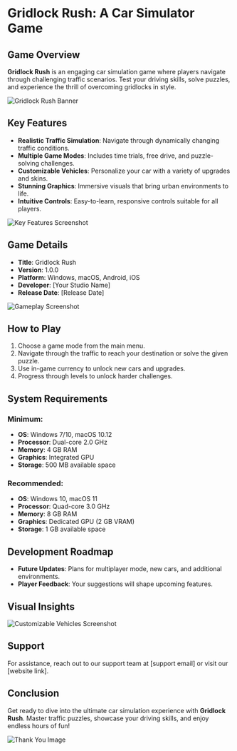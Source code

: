 # Gridlock Rush: A Car Simulator Game

## Game Overview

**Gridlock Rush** is an engaging car simulation game where players navigate through challenging traffic scenarios. Test your driving skills, solve puzzles, and experience the thrill of overcoming gridlocks in style.

![Gridlock Rush Banner](Assets/UI/Symbol_3.jpg)

## Key Features

- **Realistic Traffic Simulation**: Navigate through dynamically changing traffic conditions.
- **Multiple Game Modes**: Includes time trials, free drive, and puzzle-solving challenges.
- **Customizable Vehicles**: Personalize your car with a variety of upgrades and skins.
- **Stunning Graphics**: Immersive visuals that bring urban environments to life.
- **Intuitive Controls**: Easy-to-learn, responsive controls suitable for all players.

![Key Features Screenshot](path/to/features-screenshot.png)

## Game Details

- **Title**: Gridlock Rush
- **Version**: 1.0.0
- **Platform**: Windows, macOS, Android, iOS
- **Developer**: [Your Studio Name]
- **Release Date**: [Release Date]

![Gameplay Screenshot](path/to/gameplay-screenshot.png)

## How to Play

1. Choose a game mode from the main menu.
2. Navigate through the traffic to reach your destination or solve the given puzzle.
3. Use in-game currency to unlock new cars and upgrades.
4. Progress through levels to unlock harder challenges.

## System Requirements

### Minimum:

- **OS**: Windows 7/10, macOS 10.12
- **Processor**: Dual-core 2.0 GHz
- **Memory**: 4 GB RAM
- **Graphics**: Integrated GPU
- **Storage**: 500 MB available space

### Recommended:

- **OS**: Windows 10, macOS 11
- **Processor**: Quad-core 3.0 GHz
- **Memory**: 8 GB RAM
- **Graphics**: Dedicated GPU (2 GB VRAM)
- **Storage**: 1 GB available space

## Development Roadmap

- **Future Updates**: Plans for multiplayer mode, new cars, and additional environments.
- **Player Feedback**: Your suggestions will shape upcoming features.

## Visual Insights

![Customizable Vehicles Screenshot](path/to/vehicles-screenshot.png)

## Support

For assistance, reach out to our support team at [support email] or visit our [website link].

## Conclusion

Get ready to dive into the ultimate car simulation experience with **Gridlock Rush**. Master traffic puzzles, showcase your driving skills, and enjoy endless hours of fun!

![Thank You Image](path/to/thank-you-image.png)
